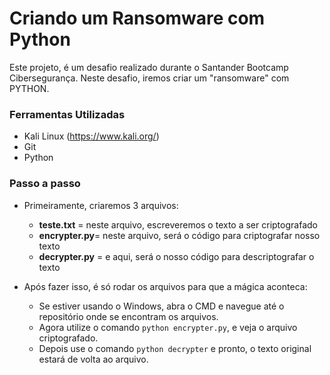 # Criando um Ransomware com Python

Este projeto, é um desafio realizado durante o Santander Bootcamp Cibersegurança.
Neste desafio, iremos criar um "ransomware" com PYTHON.

### Ferramentas Utilizadas

- Kali Linux (https://www.kali.org/)
- Git
- Python

### Passo a passo

- Primeiramente, criaremos 3 arquivos:
  - **teste.txt** = neste arquivo, escreveremos o texto a ser criptografado
  - **encrypter.py**= neste arquivo, será o código para criptografar nosso texto
  - **decrypter.py** = e aqui, será o nosso código para descriptografar o texto

- Após fazer isso, é só rodar os arquivos para que a mágica aconteca:
  - Se estiver usando o Windows, abra o CMD e navegue até o repositório onde se encontram os arquivos.
  - Agora utilize o comando `python encrypter.py`, e veja o arquivo criptografado.
  - Depois use o comando `python decrypter` e pronto, o texto original estará de volta ao arquivo.

  






